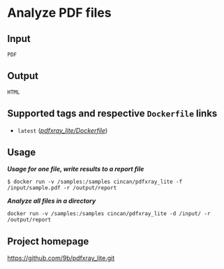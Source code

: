 # Analyze PDF files

## Input

```
PDF
```

## Output

```
HTML
```

## Supported tags and respective `Dockerfile` links
* `latest` ([*pdfxray_lite/Dockerfile*](https://gitlab.com/CinCan/dockerfiles/blob/master/pdfxray_lite/Dockerfile))


## Usage


***Usage for one file, write results to a report file***  
```
$ docker run -v /samples:/samples cincan/pdfxray_lite -f /input/sample.pdf -r /output/report
```

***Analyze all files in a directory***  

```
docker run -v /samples:/samples cincan/pdfxray_lite -d /input/ -r /output/report
```


## Project homepage

https://github.com/9b/pdfxray_lite.git